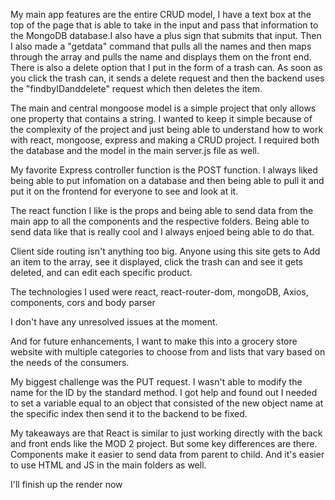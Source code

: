 My main app features are the entire CRUD model, I have a text box at the top of the page that is able to take in the input and pass that information to the MongoDB database.I also have a plus sign that submits that input. 
Then I also made a "getdata" command that pulls all the names and then maps through the array and pulls the name and displays them on the front end. 
There is also a delete option that I put in the form of a trash can. As soon as you click the trash can, it sends a delete request and then the backend uses the "findbyIDanddelete" request which then deletes the item.


The main and central mongoose model is a simple project that only allows one property that contains a string. I wanted to keep it simple because of the complexity of the project and just being able to understand how to work with react, mongoose, express and making a CRUD project. I required both the database and the model in the main server.js file as well.

My favorite Express controller function is the POST function. I always liked being able to put infomation on a database and then being able to pull it and put it on the frontend for everyone to see and look at it. 

The react function I like is the props and being able to send data from the main app to all the components and the respective folders. Being able to send data like that is really cool and I always enjoed being able to do that.

Client side routing isn't anything too big. Anyone using this site gets to Add an item to the array, see it displayed, click the trash can and see it gets deleted, and can edit each specific product. 

The technologies I used were react, react-router-dom, mongoDB, Axios, components, cors and body parser

I don't have any unresolved issues at the moment.

And for future enhancements, I want to make this into a grocery store website with multiple categories to choose from and lists that vary based on the needs of the consumers. 

My biggest challenge was the PUT request. I wasn't able to modify the name for the ID by the standard method. I got help and found out I needed to set a variable equal to an object that consisted of the new object name at the specific index then send it to the backend to be fixed.

My takeaways are that React is similar to just working directly with the back and front ends like the MOD 2 project. But some key differences are there. Components make it easier to send data from parent to child. And it's easier to use HTML and JS in the main folders as well.

I'll finish up the render now